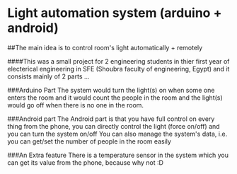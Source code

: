 # Light automation system (arduino + android)

##The main idea is to control room's light automatically + remotely

####This was a small project for 2 engineering students in thier first year of electerical engineering in SFE (Shoubra faculty of engineering, Egypt) and it consists mainly of 2 parts ...

###Arduino Part
The system would turn the light(s) on when some one enters the room and it would count the people in the room and the light(s) would go off when there is no one in the room.

###Android part
The Android part is that you have full control on every thing from the phone,
you can directly control the light (force on/off) and you can turn the system on/off
You can also manage the system's data, i.e. you can get/set the number of people in the room easily

###An Extra feature
There is a temperature sensor in the system which you can get its value from the phone, because why not :D
